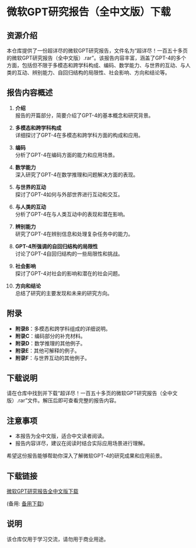 # 微软GPT研究报告（全中文版）下载

## 资源介绍

本仓库提供了一份超详尽的微软GPT研究报告，文件名为“超详尽！一百五十多页的微软GPT研究报告（全中文版）.rar”。该报告内容丰富，涵盖了GPT-4的多个方面，包括但不限于多模态和跨学科构成、编码、数学能力、与世界的互动、与人类的互动、辨别能力、自回归结构的局限性、社会影响、方向和结论等。

## 报告内容概述

1. **介绍**  
   报告的开篇部分，简要介绍了GPT-4的基本概念和研究背景。

2. **多模态和跨学科构成**  
   详细探讨了GPT-4在多模态和跨学科方面的构成和应用。

3. **编码**  
   分析了GPT-4在编码方面的能力和应用场景。

4. **数学能力**  
   深入研究了GPT-4在数学推理和问题解决方面的表现。

5. **与世界的互动**  
   探讨了GPT-4如何与外部世界进行互动和交互。

6. **与人类的互动**  
   分析了GPT-4在与人类互动中的表现和潜在影响。

7. **辨别能力**  
   研究了GPT-4在辨别信息和处理复杂任务中的能力。

8. **GPT-4所强调的自回归结构的局限性**  
   讨论了GPT-4自回归结构的一些局限性和挑战。

9. **社会影响**  
   探讨了GPT-4对社会的影响和潜在的社会问题。

10. **方向和结论**  
    总结了研究的主要发现和未来的研究方向。

## 附录

- **附录B**：多模态和跨学科组成的详细说明。
- **附录C**：编码部分的补充材料。
- **附录D**：数学推理的其他例子。
- **附录E**：其他可解释的例子。
- **附录F**：与世界互动的其他例子。

## 下载说明

请在仓库中找到并下载“超详尽！一百五十多页的微软GPT研究报告（全中文版）.rar”文件。解压后即可查看完整的报告内容。

## 注意事项

- 本报告为全中文版，适合中文读者阅读。
- 报告内容详尽，建议在阅读时结合实际应用场景进行理解。

希望这份报告能够帮助你深入了解微软GPT-4的研究成果和应用前景。

## 下载链接
[微软GPT研究报告全中文版下载](https://pan.quark.cn/s/c89574818314) 

(备用: [备用下载](https://pan.baidu.com/s/1qRV_yOzSPwhH8A2oZN1fLQ?pwd=1234))

## 说明

该仓库仅用于学习交流，请勿用于商业用途。
